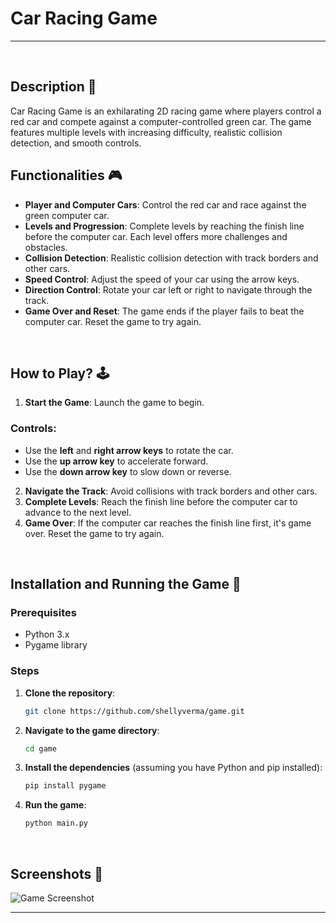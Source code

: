 # **Car Racing Game**
---

<br>

## **Description 📃**
<!-- Brief description of the game -->
Car Racing Game is an exhilarating 2D racing game where players control a red car and compete against a computer-controlled green car. The game features multiple levels with increasing difficulty, realistic collision detection, and smooth controls.


## **Functionalities 🎮**
<!-- List the key functionalities of the game -->
- **Player and Computer Cars**: Control the red car and race against the green computer car.
- **Levels and Progression**: Complete levels by reaching the finish line before the computer car. Each level offers more challenges and obstacles.
- **Collision Detection**: Realistic collision detection with track borders and other cars.
- **Speed Control**: Adjust the speed of your car using the arrow keys.
- **Direction Control**: Rotate your car left or right to navigate through the track.
- **Game Over and Reset**: The game ends if the player fails to beat the computer car. Reset the game to try again.

<br>

## **How to Play? 🕹️**
<!-- Instructions on how to play the game -->
1. **Start the Game**: Launch the game to begin.

### Controls:
<!-- List of game controls -->
- Use the **left** and **right arrow keys** to rotate the car.
- Use the **up arrow key** to accelerate forward.
- Use the **down arrow key** to slow down or reverse.

2. **Navigate the Track**: Avoid collisions with track borders and other cars.
3. **Complete Levels**: Reach the finish line before the computer car to advance to the next level.
4. **Game Over**: If the computer car reaches the finish line first, it's game over. Reset the game to try again.

<br>

## **Installation and Running the Game 🚀**
### Prerequisites
<!-- List of prerequisites -->
- Python 3.x
- Pygame library

### Steps
<!-- Step-by-step instructions to install and run the game -->
1. **Clone the repository**:
    ```sh
    git clone https://github.com/shellyverma/game.git
    ```

2. **Navigate to the game directory**:
    ```sh
    cd game
    ```

3. **Install the dependencies** (assuming you have Python and pip installed):
    ```sh
    pip install pygame
    ```

4. **Run the game**:
    ```sh
    python main.py
    ```

<br>

## **Screenshots 📸**
<!-- Add your screenshots like this -->
<!-- ![image](url) -->
![Game Screenshot](https://github.com/shellyverma/game/blob/ea66450ffb4afb9fb849ea685e39a131d5da8849/Screenshot%20.png?raw=true)

---

